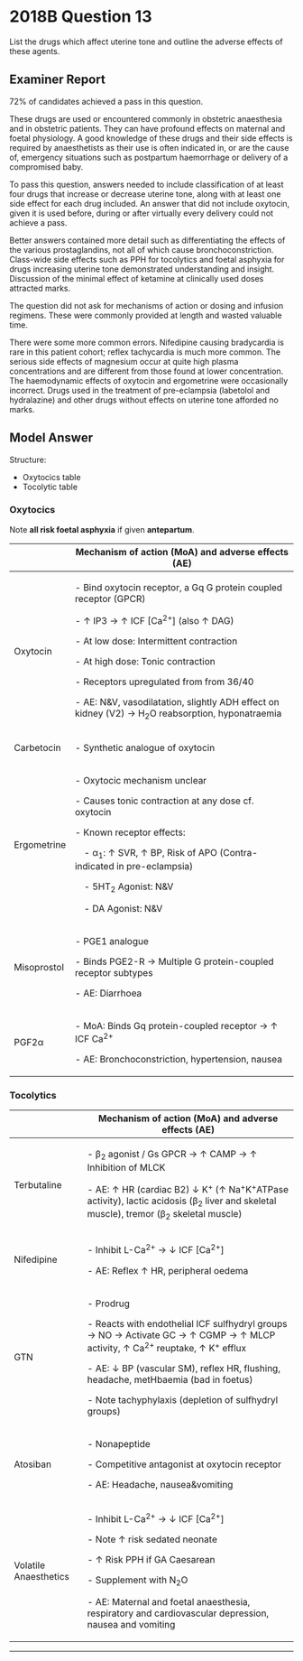 # 2018B Question 13 
List the drugs which affect uterine tone and outline the adverse effects of these agents.


## Examiner Report
72% of candidates achieved a pass in this question.


These drugs are used or encountered commonly in obstetric anaesthesia and in obstetric patients. They can have profound effects on maternal and foetal physiology. A good knowledge of these drugs and their side effects is required by anaesthetists as their use is often indicated in, or are the cause of, emergency situations such as postpartum haemorrhage or delivery of a compromised baby.


To pass this question, answers needed to include classification of at least four drugs that increase or decrease uterine tone, along with at least one side effect for each drug included. An answer that did not include oxytocin, given it is used before, during or after virtually every delivery could not achieve a pass.


Better answers contained more detail such as differentiating the effects of the various prostaglandins, not all of which cause bronchoconstriction. Class-wide side effects such as PPH for tocolytics and foetal asphyxia for drugs increasing uterine tone demonstrated understanding and insight. Discussion of the minimal effect of ketamine at clinically used doses attracted marks.


The question did not ask for mechanisms of action or dosing and infusion regimens. These were commonly provided at length and wasted valuable time.


There were some more common errors. Nifedipine causing bradycardia is rare in this patient cohort; reflex tachycardia is much more common. The serious side effects of magnesium occur at quite high plasma concentrations and are different from those found at lower concentration. The haemodynamic effects of oxytocin and ergometrine were occasionally incorrect. Drugs used in the treatment of pre-eclampsia (labetolol and hydralazine) and other drugs without effects on uterine tone afforded no marks.

## Model Answer
Structure:
- Oxytocics table
- Tocolytic table

### Oxytocics

Note **all risk foetal asphyxia** if given **antepartum**.

||Mechanism of action (MoA) and adverse effects (AE)|
| -- | -- |
|Oxytocin|<p>- Bind oxytocin receptor, a Gq G protein coupled receptor (GPCR)</p><p>- ↑ IP3 → ↑ ICF [Ca<sup>2+</sup>] (also ↑ DAG)</p><p>- At low dose: Intermittent contraction</p><p>- At high dose: Tonic contraction</p><p>- Receptors upregulated from from 36/40</p><p>- AE: N&V, vasodilatation, slightly ADH effect on kidney (V2) → H<sub>2</sub>O reabsorption, hyponatraemia</p>|
|Carbetocin|<p>- Synthetic analogue of oxytocin</p>|
|Ergometrine|<p>- Oxytocic mechanism unclear</p><p>- Causes tonic contraction at any dose cf. oxytocin</p><p>- Known receptor effects:</p><p>&emsp;- α<sub>1</sub>: ↑ SVR, ↑ BP, Risk of APO (Contra-indicated in pre-eclampsia)</p><p>&emsp;- 5HT<sub>2</sub> Agonist: N&V</p><p>&emsp;- DA Agonist: N&V</p>|
|Misoprostol|<p>- PGE1 analogue</p><p>- Binds PGE2-R → Multiple G protein-coupled receptor subtypes</p><p>- AE: Diarrhoea</p>|
|PGF2α|<p>- MoA: Binds Gq protein-coupled receptor → ↑ ICF Ca<sup>2+</sup></p><p>- AE: Bronchoconstriction, hypertension, nausea</p>|

### Tocolytics

||Mechanism of action (MoA) and adverse effects (AE)|
| -- | -- |
|Terbutaline|<p>- β<sub>2</sub> agonist / Gs GPCR → ↑ CAMP → ↑ Inhibition of MLCK</p><p>- AE: ↑ HR (cardiac B2) ↓ K<sup>+</sup> (↑ Na<sup>+</sup>K<sup>+</sup>ATPase activity), lactic acidosis (β<sub>2</sub> liver and skeletal muscle), tremor (β<sub>2</sub> skeletal muscle)</p>|
|Nifedipine|<p>- Inhibit L-Ca<sup>2+</sup> → ↓ ICF [Ca<sup>2+</sup>]</p><p>- AE: Reflex ↑ HR, peripheral oedema</p>|
|GTN|<p>- Prodrug</p><p>- Reacts with endothelial ICF sulfhydryl groups → NO → Activate GC → ↑ CGMP → ↑ MLCP activity, ↑ Ca<sup>2+</sup> reuptake, ↑ K<sup>+</sup> efflux</p><p>- AE: ↓ BP (vascular SM), reflex HR, flushing, headache, metHbaemia (bad in foetus)</p><p>- Note tachyphylaxis (depletion of sulfhydryl groups)</p>|
|Atosiban|<p>- Nonapeptide</p><p>- Competitive antagonist at oxytocin receptor</p><p>- AE: Headache, nausea&vomiting</p>|
|Volatile Anaesthetics|<p>- Inhibit L-Ca<sup>2+</sup> → ↓ ICF [Ca<sup>2+</sup>]</p><p>- Note ↑ risk sedated neonate</p><p>- ↑ Risk PPH if GA Caesarean</p><p>- Supplement with N<sub>2</sub>O</p><p>- AE: Maternal and foetal anaesthesia, respiratory and cardiovascular depression, nausea and vomiting</p>|


--- 

